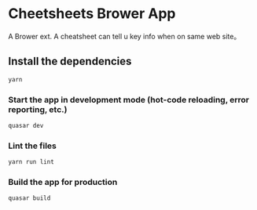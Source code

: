 # Cheetsheets Brower App

A Brower ext. A cheatsheet can tell u key info when on same web site。

## Install the dependencies
```bash
yarn
```

### Start the app in development mode (hot-code reloading, error reporting, etc.)
```bash
quasar dev
```

### Lint the files
```bash
yarn run lint
```

### Build the app for production
```bash
quasar build
```
